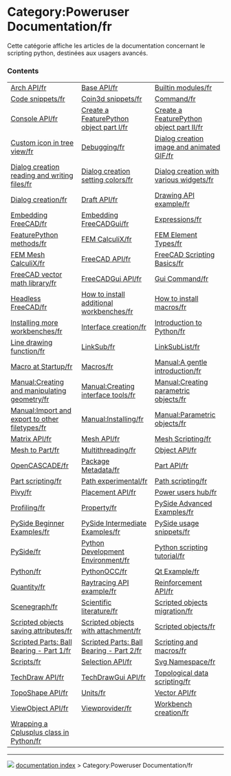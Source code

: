 # Category:Poweruser Documentation/fr
Cette catégorie affiche les articles de la documentation concernant le scripting python, destinées aux usagers avancés.

### Contents

|     |     |     |
| --- | --- | --- |
| [Arch API/fr](Arch_API/fr.md) | [Base API/fr](Base_API/fr.md) | [Builtin modules/fr](Builtin_modules/fr.md) |
| [Code snippets/fr](Code_snippets/fr.md) | [Coin3d snippets/fr](Coin3d_snippets/fr.md) | [Command/fr](Command/fr.md) |
| [Console API/fr](Console_API/fr.md) | [Create a FeaturePython object part I/fr](Create_a_FeaturePython_object_part_I/fr.md) | [Create a FeaturePython object part II/fr](Create_a_FeaturePython_object_part_II/fr.md) |
| [Custom icon in tree view/fr](Custom_icon_in_tree_view/fr.md) | [Debugging/fr](Debugging/fr.md) | [Dialog creation image and animated GIF/fr](Dialog_creation_image_and_animated_GIF/fr.md) |
| [Dialog creation reading and writing files/fr](Dialog_creation_reading_and_writing_files/fr.md) | [Dialog creation setting colors/fr](Dialog_creation_setting_colors/fr.md) | [Dialog creation with various widgets/fr](Dialog_creation_with_various_widgets/fr.md) |
| [Dialog creation/fr](Dialog_creation/fr.md) | [Draft API/fr](Draft_API/fr.md) | [Drawing API example/fr](Drawing_API_example/fr.md) |
| [Embedding FreeCAD/fr](Embedding_FreeCAD/fr.md) | [Embedding FreeCADGui/fr](Embedding_FreeCADGui/fr.md) | [Expressions/fr](Expressions/fr.md) |
| [FeaturePython methods/fr](FeaturePython_methods/fr.md) | [FEM CalculiX/fr](FEM_CalculiX/fr.md) | [FEM Element Types/fr](FEM_Element_Types/fr.md) |
| [FEM Mesh CalculiX/fr](FEM_Mesh_CalculiX/fr.md) | [FreeCAD API/fr](FreeCAD_API/fr.md) | [FreeCAD Scripting Basics/fr](FreeCAD_Scripting_Basics/fr.md) |
| [FreeCAD vector math library/fr](FreeCAD_vector_math_library/fr.md) | [FreeCADGui API/fr](FreeCADGui_API/fr.md) | [Gui Command/fr](Gui_Command/fr.md) |
| [Headless FreeCAD/fr](Headless_FreeCAD/fr.md) | [How to install additional workbenches/fr](How_to_install_additional_workbenches/fr.md) | [How to install macros/fr](How_to_install_macros/fr.md) |
| [Installing more workbenches/fr](Installing_more_workbenches/fr.md) | [Interface creation/fr](Interface_creation/fr.md) | [Introduction to Python/fr](Introduction_to_Python/fr.md) |
| [Line drawing function/fr](Line_drawing_function/fr.md) | [LinkSub/fr](LinkSub/fr.md) | [LinkSubList/fr](LinkSubList/fr.md) |
| [Macro at Startup/fr](Macro_at_Startup/fr.md) | [Macros/fr](Macros/fr.md) | [Manual:A gentle introduction/fr](Manual_A_gentle_introduction/fr.md) |
| [Manual:Creating and manipulating geometry/fr](Manual_Creating_and_manipulating_geometry/fr.md) | [Manual:Creating interface tools/fr](Manual_Creating_interface_tools/fr.md) | [Manual:Creating parametric objects/fr](Manual_Creating_parametric_objects/fr.md) |
| [Manual:Import and export to other filetypes/fr](Manual_Import_and_export_to_other_filetypes/fr.md) | [Manual:Installing/fr](Manual_Installing/fr.md) | [Manual:Parametric objects/fr](Manual_Parametric_objects/fr.md) |
| [Matrix API/fr](Matrix_API/fr.md) | [Mesh API/fr](Mesh_API/fr.md) | [Mesh Scripting/fr](Mesh_Scripting/fr.md) |
| [Mesh to Part/fr](Mesh_to_Part/fr.md) | [Multithreading/fr](Multithreading/fr.md) | [Object API/fr](Object_API/fr.md) |
| [OpenCASCADE/fr](OpenCASCADE/fr.md) | [Package Metadata/fr](Package_Metadata/fr.md) | [Part API/fr](Part_API/fr.md) |
| [Part scripting/fr](Part_scripting/fr.md) | [Path experimental/fr](Path_experimental/fr.md) | [Path scripting/fr](Path_scripting/fr.md) |
| [Pivy/fr](Pivy/fr.md) | [Placement API/fr](Placement_API/fr.md) | [Power users hub/fr](Power_users_hub/fr.md) |
| [Profiling/fr](Profiling/fr.md) | [Property/fr](Property/fr.md) | [PySide Advanced Examples/fr](PySide_Advanced_Examples/fr.md) |
| [PySide Beginner Examples/fr](PySide_Beginner_Examples/fr.md) | [PySide Intermediate Examples/fr](PySide_Intermediate_Examples/fr.md) | [PySide usage snippets/fr](PySide_usage_snippets/fr.md) |
| [PySide/fr](PySide/fr.md) | [Python Development Environment/fr](Python_Development_Environment/fr.md) | [Python scripting tutorial/fr](Python_scripting_tutorial/fr.md) |
| [Python/fr](Python/fr.md) | [PythonOCC/fr](PythonOCC/fr.md) | [Qt Example/fr](Qt_Example/fr.md) |
| [Quantity/fr](Quantity/fr.md) | [Raytracing API example/fr](Raytracing_API_example/fr.md) | [Reinforcement API/fr](Reinforcement_API/fr.md) |
| [Scenegraph/fr](Scenegraph/fr.md) | [Scientific literature/fr](Scientific_literature/fr.md) | [Scripted objects migration/fr](Scripted_objects_migration/fr.md) |
| [Scripted objects saving attributes/fr](Scripted_objects_saving_attributes/fr.md) | [Scripted objects with attachment/fr](Scripted_objects_with_attachment/fr.md) | [Scripted objects/fr](Scripted_objects/fr.md) |
| [Scripted Parts: Ball Bearing - Part 1/fr](Scripted_Parts__Ball_Bearing_-_Part_1/fr.md) | [Scripted Parts: Ball Bearing - Part 2/fr](Scripted_Parts__Ball_Bearing_-_Part_2/fr.md) | [Scripting and macros/fr](Scripting_and_macros/fr.md) |
| [Scripts/fr](Scripts/fr.md) | [Selection API/fr](Selection_API/fr.md) | [Svg Namespace/fr](Svg_Namespace/fr.md) |
| [TechDraw API/fr](TechDraw_API/fr.md) | [TechDrawGui API/fr](TechDrawGui_API/fr.md) | [Topological data scripting/fr](Topological_data_scripting/fr.md) |
| [TopoShape API/fr](TopoShape_API/fr.md) | [Units/fr](Units/fr.md) | [Vector API/fr](Vector_API/fr.md) |
| [ViewObject API/fr](ViewObject_API/fr.md) | [Viewprovider/fr](Viewprovider/fr.md) | [Workbench creation/fr](Workbench_creation/fr.md) |
| [Wrapping a Cplusplus class in Python/fr](Wrapping_a_Cplusplus_class_in_Python/fr.md) |



---
![](images/Right_arrow.png) [documentation index](../README.md) > Category:Poweruser Documentation/fr
